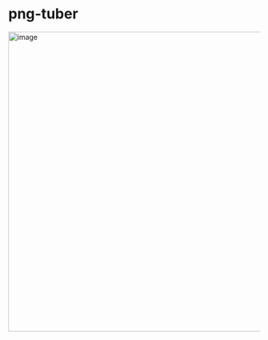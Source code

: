# png-tuber

<img width="601" alt="image" src="https://github.com/Loke-60000/png-tuber/assets/104599813/5977800b-6a55-421c-ab91-a73c7a4dbde5">

